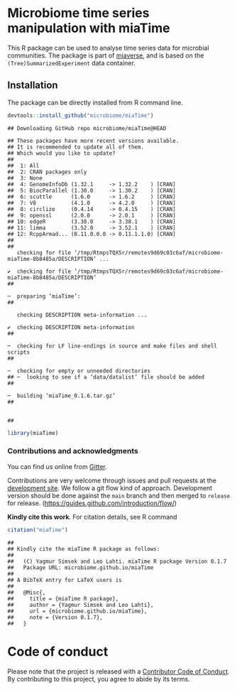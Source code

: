 # Microbiome time series manipulation with miaTime

This R package can be used to analyse time series data for microbial
communities. The package is part of [miaverse](https://microbiome.github.io/), 
and is based on the `(Tree)SummarizedExperiment` data container.

## Installation
 
The package can be directly installed from R command line.


```r
devtools::install_github("microbiome/miaTime")
```

```
## Downloading GitHub repo microbiome/miaTime@HEAD
```

```
## These packages have more recent versions available.
## It is recommended to update all of them.
## Which would you like to update?
## 
##  1: All                                           
##  2: CRAN packages only                            
##  3: None                                          
##  4: GenomeInfoDb (1.32.1     -> 1.32.2    ) [CRAN]
##  5: BiocParallel (1.30.0     -> 1.30.2    ) [CRAN]
##  6: scuttle      (1.6.0      -> 1.6.2     ) [CRAN]
##  7: V8           (4.1.0      -> 4.2.0     ) [CRAN]
##  8: circlize     (0.4.14     -> 0.4.15    ) [CRAN]
##  9: openssl      (2.0.0      -> 2.0.1     ) [CRAN]
## 10: edgeR        (3.38.0     -> 3.38.1    ) [CRAN]
## 11: limma        (3.52.0     -> 3.52.1    ) [CRAN]
## 12: RcppArmad... (0.11.0.0.0 -> 0.11.1.1.0) [CRAN]
## 
##      checking for file ‘/tmp/RtmpsTQX5r/remotes9d69c03c6af/microbiome-miaTime-8b8485a/DESCRIPTION’ ...  ✔  checking for file ‘/tmp/RtmpsTQX5r/remotes9d69c03c6af/microbiome-miaTime-8b8485a/DESCRIPTION’
##   ─  preparing ‘miaTime’:
##      checking DESCRIPTION meta-information ...  ✔  checking DESCRIPTION meta-information
##   ─  checking for LF line-endings in source and make files and shell scripts
##   ─  checking for empty or unneeded directories
## ─  looking to see if a ‘data/datalist’ file should be added
##   ─  building ‘miaTime_0.1.6.tar.gz’
##      
## 
```

```r
library(miaTime)
```

### Contributions and acknowledgments

You can find us online from [Gitter](https://gitter.im/microbiome/miaverse).

Contributions are very welcome through issues and pull requests at the
[development site](https://github.com/microbiome/miaTime). We follow a git
flow kind of approach. Development version should be done against the
`main` branch and then merged to `release` for release.
(https://guides.github.com/introduction/flow/)

**Kindly cite this work**. For citation details, see R command

```r
citation("miaTime")  
```

```
## 
## Kindly cite the miaTime R package as follows:
## 
##   (C) Yagmur Simsek and Leo Lahti. miaTime R package Version 0.1.7
##   Package URL: microbiome.github.io/miaTime
## 
## A BibTeX entry for LaTeX users is
## 
##   @Misc{,
##     title = {miaTime R package},
##     author = {Yagmur Simsek and Leo Lahti},
##     url = {microbiome.github.io/miaTime},
##     note = {Version 0.1.7},
##   }
```

# Code of conduct

Please note that the project is released with a [Contributor Code of Conduct](https://contributor-covenant.org/version/2/0/CODE_OF_CONDUCT.html).
By contributing to this project, you agree to abide by its terms.
